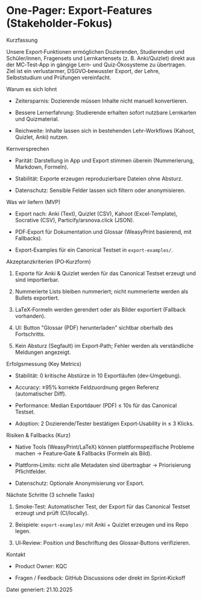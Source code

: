 # One‑Pager: Export‑Features (Stakeholder‑Fokus)

Kurzfassung

Unsere Export‑Funktionen ermöglichen Dozierenden, Studierenden und Schüler/innen, Fragensets und Lernkartensets (z. B. Anki/Quizlet) direkt aus der MC‑Test‑App in gängige Lern‑ und Quiz‑Ökosysteme zu übertragen. Ziel ist ein verlustarmer, DSGVO‑bewusster Export, der Lehre, Selbststudium und Prüfungen vereinfacht.

Warum es sich lohnt

- Zeitersparnis: Dozierende müssen Inhalte nicht manuell konvertieren.

- Bessere Lernerfahrung: Studierende erhalten sofort nutzbare Lernkarten und Quizmaterial.

- Reichweite: Inhalte lassen sich in bestehenden Lehr‑Workflows (Kahoot, Quizlet, Anki) nutzen.

Kernversprechen

- Parität: Darstellung in App und Export stimmen überein (Nummerierung, Markdown, Formeln).

- Stabilität: Exporte erzeugen reproduzierbare Dateien ohne Absturz.

- Datenschutz: Sensible Felder lassen sich filtern oder anonymisieren.

Was wir liefern (MVP)

- Export nach: Anki (Text), Quizlet (CSV), Kahoot (Excel‑Template), Socrative (CSV), Particify/arsnova.click (JSON).

- PDF‑Export für Dokumentation und Glossar (WeasyPrint basierend, mit Fallbacks).

- Export‑Examples für ein Canonical Testset in `export-examples/`.

Akzeptanzkriterien (PO‑Kurzform)

1. Exporte für Anki & Quizlet werden für das Canonical Testset erzeugt und sind importierbar.

2. Nummerierte Lists bleiben nummeriert; nicht nummerierte werden als Bullets exportiert.

3. LaTeX‑Formeln werden gerendert oder als Bilder exportiert (Fallback vorhanden).

4. UI: Button "Glossar (PDF) herunterladen" sichtbar oberhalb des Fortschritts.

5. Kein Absturz (Segfault) im Export‑Path; Fehler werden als verständliche Meldungen angezeigt.

Erfolgsmessung (Key Metrics)

- Stabilität: 0 kritische Abstürze in 10 Exportläufen (dev‑Umgebung).

- Accuracy: ≥95% korrekte Feldzuordnung gegen Referenz (automatischer Diff).

- Performance: Median Exportdauer (PDF) ≤ 10s für das Canonical Testset.

- Adoption: 2 Dozierende/Tester bestätigen Export‑Usability in ≤ 3 Klicks.

Risiken & Fallbacks (Kurz)

- Native Tools (WeasyPrint/LaTeX) können plattformspezifische Probleme machen → Feature‑Gate & Fallbacks (Formeln als Bild).

- Plattform‑Limits: nicht alle Metadaten sind übertragbar → Priorisierung Pflichtfelder.

- Datenschutz: Optionale Anonymisierung vor Export.

Nächste Schritte (3 schnelle Tasks)

1. Smoke‑Test: Automatischer Test, der Export für das Canonical Testset erzeugt und prüft (CI/locally).

2. Beispiele: `export-examples/` mit Anki + Quizlet erzeugen und ins Repo legen.

3. UI‑Review: Position und Beschriftung des Glossar‑Buttons verifizieren.

Kontakt

- Product Owner: KQC

- Fragen / Feedback: GitHub Discussions oder direkt im Sprint‑Kickoff

Datei generiert: 21.10.2025
